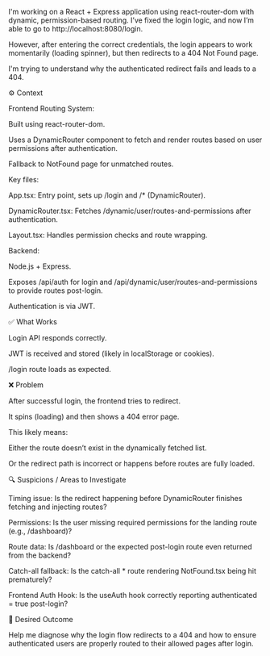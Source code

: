 I'm working on a React + Express application using react-router-dom with dynamic, permission-based routing. I’ve fixed the login logic, and now I’m able to go to http://localhost:8080/login.

However, after entering the correct credentials, the login appears to work momentarily (loading spinner), but then redirects to a 404 Not Found page.

I'm trying to understand why the authenticated redirect fails and leads to a 404.

⚙️ Context

Frontend Routing System:

Built using react-router-dom.

Uses a DynamicRouter component to fetch and render routes based on user permissions after authentication.

Fallback to NotFound page for unmatched routes.

Key files:

App.tsx: Entry point, sets up /login and /* (DynamicRouter).

DynamicRouter.tsx: Fetches /dynamic/user/routes-and-permissions after authentication.

Layout.tsx: Handles permission checks and route wrapping.

Backend:

Node.js + Express.

Exposes /api/auth for login and /api/dynamic/user/routes-and-permissions to provide routes post-login.

Authentication is via JWT.

✅ What Works

Login API responds correctly.

JWT is received and stored (likely in localStorage or cookies).

/login route loads as expected.

❌ Problem

After successful login, the frontend tries to redirect.

It spins (loading) and then shows a 404 error page.

This likely means:

Either the route doesn’t exist in the dynamically fetched list.

Or the redirect path is incorrect or happens before routes are fully loaded.

🔍 Suspicions / Areas to Investigate

Timing issue: Is the redirect happening before DynamicRouter finishes fetching and injecting routes?

Permissions: Is the user missing required permissions for the landing route (e.g., /dashboard)?

Route data: Is /dashboard or the expected post-login route even returned from the backend?

Catch-all fallback: Is the catch-all * route rendering NotFound.tsx being hit prematurely?

Frontend Auth Hook: Is the useAuth hook correctly reporting authenticated = true post-login?

🧩 Desired Outcome

Help me diagnose why the login flow redirects to a 404 and how to ensure authenticated users are properly routed to their allowed pages after login.